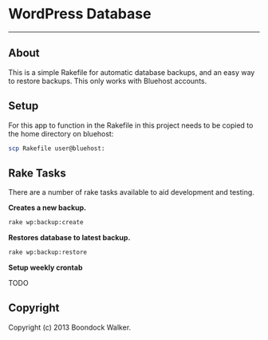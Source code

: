 WordPress Database
===========
***

About
-----

This is a simple Rakefile for automatic database backups, and an easy way to restore backups. This only works with Bluehost accounts.

Setup
-----

For this app to function in the Rakefile in this project needs to be copied to the home directory on bluehost:

```bash
scp Rakefile user@bluehost:
```

Rake Tasks
----------

There are a number of rake tasks available to aid development and testing.

**Creates a new backup.**

```bash
rake wp:backup:create
```

**Restores database to latest backup.**

```bash
rake wp:backup:restore
```

**Setup weekly crontab**

TODO

Copyright
---------

Copyright (c) 2013 Boondock Walker.